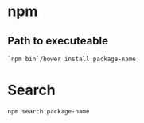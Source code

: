 <!-- -*- coding: utf-8; -*- -->

# npm

## Path to executeable

    `npm bin`/bower install package-name

# Search

    npm search package-name
